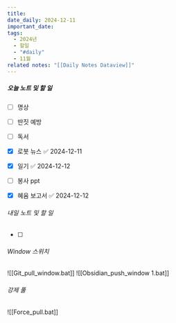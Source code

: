 ```yaml
---
title: 
date_daily: 2024-12-11
important_date: 
tags:
  - 2024년
  - 할일
  - "#daily"
  - 11월
related notes: "[[Daily Notes Dataview]]"
---
```

##### 오늘 노트 및 할 일 
- [ ] 명상
- [ ] 딴짓 예방
- [ ] 독서
- [x] 로봇 뉴스 ✅ 2024-12-11
- [x] 일기 ✅ 2024-12-12
- [ ] 봉사 ppt
- [x] 혜윰 보고서 ✅ 2024-12-12
  




###### 내일 노트 및 할 일
- [ ]  


######  Window 스위치
![[Git_pull_window.bat]]
![[Obsidian_push_window 1.bat]]



###### 강제 풀
![[Force_pull.bat]]